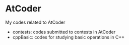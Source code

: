 # AtCoder
My codes related to AtCoder
- contests: codes submitted to contests in AtCoder
- cppBasic: codes for studying basic operations in C++
